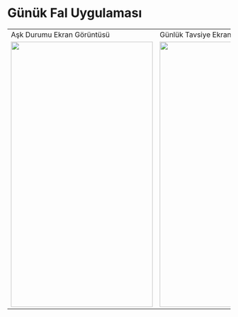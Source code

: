 # Günük Fal Uygulaması

<table>
  <tr>
    <td>Aşk Durumu Ekran Görüntüsü</td>
     <td>Günlük Tavsiye Ekran Görüntüsü </td>
     <td>Para Durumu Ekran Görüntüsü</td>
  </tr>
  <tr>
    <td><img src="https://user-images.githubusercontent.com/50543193/136590557-72075ed8-a7e4-4ee5-8d3a-efaef9d77bbe.png" width=320 height=600></td>
    <td><img src="https://user-images.githubusercontent.com/50543193/136590562-c38f9e7b-46d6-438d-920a-7c88b5b4beeb.png" width=320 height=600></td>
    <td><img src="https://user-images.githubusercontent.com/50543193/136590563-f158bcd1-0347-4313-aa03-a2354fdc1094.png" width=320 height=600></td>
  </tr>
 </table>

